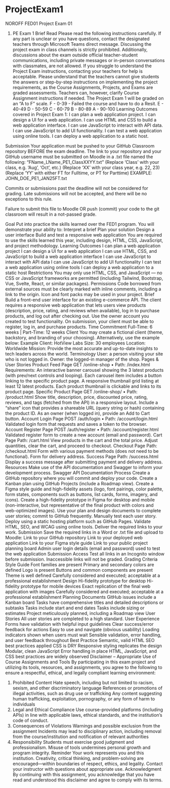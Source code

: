 # ProjectExam1
NOROFF FED01 Project Exam 01


1. PE Exam 1 Brief
Read
Please read the following instructions carefully. If any part is unclear or you have questions, contact the designated teachers through Microsoft Teams direct message. Discussing the project exam in class channels is strictly prohibited. Additionally, discussions about the exam outside official teacher-student communications, including private messages or in-person conversations with classmates, are not allowed.
If you struggle to understand the Project Exam instructions, contacting your teachers for help is acceptable. Please understand that the teachers cannot give students the answers or step-by-step instructions on implementing the project requirements, as the Course Assignments, Projects, and Exams are graded assessments. Teachers can, however, clarify Course Assignment instructions if needed.
The Project Exam 1 will be graded on an “A to F” scale.
F - 0-39 - Failed the course and have to do a Resit.
E - 40-49
D - 50-59
C - 60-79
B - 80-89
A - 90-100
Learning Outcomes covered in Project Exam 1:
I can plan a web application project.
I can design a UI for a web application.
I can use HTML and CSS to build a web application interface.
I can use JavaScript to interact with API data.
I can use JavaScript to add UI functionality.
I can test a web application using online tools.
I can deploy a web application to a static host.
  
Submission
Your application must be pushed to your GitHub Classroom repository BEFORE the exam deadline.
The link to your repository and your GitHub username must be submitted on Moodle in a .txt file named the following: “FName_LName_PE1_ClassXXYY.txt”
(Replace ‘Class’ with your class, e.g. ‘Aug’, ‘Oct’, etc.)
(Replace ‘XX’ with your class year, e.g. 22, 23) (Replace ‘YY’ with either FT for Fulltime, or PT for Parttime)
EXAMPLE: JOHN_DOE_PE1_JAN25FT.txt


Commits or submissions past the deadline will not be considered for grading.
Late submissions will not be accepted, and there will be no exceptions to this rule.


Failure to submit this file to Moodle OR push (commit) your code to the git classroom will result in a not-passed grade.


Goal
Put into practice the skills learned over the FED1 program. You will demonstrate your ability to:
Interpret a brief
Plan your solution
Design a user interface
Build and test a responsive web application
You are required to use the skills learned this year, including design, HTML, CSS, JavaScript, and project methodology.
Learning Outcomes
I can plan a web application project
I can design a UI for a web application
I can use HTML, CSS, and JavaScript to build a web application interface
I can use JavaScript to interact with API data
I can use JavaScript to add UI functionality
I can test a web application using online tools
I can deploy a web application to a static host
Restrictions
You may only use HTML, CSS, and JavaScript — no CSS or JavaScript frameworks are permitted (including Tailwind, Bootstrap, Vue, Svelte, React, or similar packages).
Permissions
Code borrowed from external sources must be clearly marked with inline comments, including a link to the origin.
Icon and font packs may be used in your project.
Brief
Build a front-end user interface for an existing e-commerce API. The client requires a responsive web application that lets users view products (description, price, rating, and reviews when available), log in to purchase products, and log out after checking out.
Use the owner account you created to test functionality. On submission, your client must be able to register, log in, and purchase products.
Time Commitment
Full-Time: 6 weeks  |  Part-Time: 12 weeks
Client
You may create a fictional client (theme, backstory, and branding of your choosing). Alternatively, use the example below:
Example Client: HotView Labs
Size: 30 employees
Location: Worldwide
Mission: Provide the most accurate and up-to-date insights to tech leaders across the world.
Terminology
User: a person visiting your site who is not logged in.
Owner: the logged-in manager of the shop.
Pages & User Stories
Product Feed Page
GET /online-shop  •  Path: /index.html
Requirements:
An interactive banner carousel showing the 3 latest products (with prev/next controls and looping).
Each carousel item includes a button linking to the specific product page.
A responsive thumbnail grid listing at least 12 latest products.
Each product thumbnail is clickable and links to its product page.
Specific Product Page
GET /online-shop/<id>  •  Path: /product.html
Show title, description, price, discounted price, rating, reviews, and tags (fetched from the API) in a responsive layout.
Include a “share” icon that provides a shareable URL (query string or hash) containing the product ID.
As an owner (when logged in), provide an Add to Cart button.
Account Login Page
POST /auth/login  •  Path: /account/login.html
Validated login form that requests and saves a token to the browser.
Account Register Page
POST /auth/register  •  Path: /account/register.html
Validated register form to create a new account (email and password).
Cart Page
Path: /cart.html
View products in the cart and the total price.
Adjust quantities, clear the cart, and proceed to checkout.
Checkout Page
Path: /checkout.html
Form with various payment methods (does not need to be functional).
Form for delivery address.
Success Page
Path: /success.html
Display a success message after submitting payment and delivery address.
Resources
Make use of the API documentation and Swagger to inform your development process.
Swagger
API Documentation
Process
Create a GitHub repository where you will commit and deploy your code.
Create a Kanban plan using GitHub Projects (include a Roadmap view).
Create a Figma style guide and high-fidelity assets (logo, font pairings, color palette, form states, components such as buttons, list cards, forms, imagery, and icons).
Create a high-fidelity prototype in Figma for desktop and mobile (non-interactive, but representative of the final product with colors and web-optimized images).
Use your plan and design documents to complete user stories; commit to GitHub frequently.
Manually test each user story.
Deploy using a static hosting platform such as GitHub Pages.
Validate HTML, SEO, and WCAG using online tools.
Deliver the required links to your work.
Submission
Save the required links in a Word or .txt file and upload to Moodle:
Link to your GitHub repository
Link to your deployed web application
Link to your Figma style guide
Link to your public project planning board
Admin user login details (email and password) used to test the web application
Submission Access
Test all links in an Incognito window before submission. Inaccessible links will not be graded.
Grading Criteria
Style Guide
Font families are present
Primary and secondary colors are defined
Logo is present
Buttons and common components are present
Theme is well defined
Carefully considered and executed; acceptable at a professional establishment
Design
Hi-fidelity prototype for desktop
Hi-fidelity prototype for mobile devices
Exact replication of the final web application with images
Carefully considered and executed; acceptable at a professional establishment
Planning Documents
GitHub issues include a Kanban board
Tasks have comprehensive titles and detailed descriptions or subtasks
Tasks include start and end dates
Tasks include sizing or estimates
Project meticulously planned, including a Roadmap view
User Stories
All user stories are completed to a high standard.
User Experience
Forms have validation with helpful input guidelines
Clear success/error feedback for actions
Easy to use and navigate (obvious usability)
Loading indicators shown when users must wait
Sensible validation, error handling, and user feedback throughout
Best Practice
Semantic, valid HTML
SEO best practices applied
CSS is DRY
Responsive styling replicates the design
Modular, clean JavaScript
Error handling in place
HTML, JavaScript, and CSS best practices are widely observed
Disclaimer – Appropriate Use of Course Assignments and Tools
By participating in this exam project and utilizing its tools, resources, and assignments, you agree to the following to ensure a respectful, ethical, and legally compliant learning environment:
1. Prohibited Content
Hate speech, including but not limited to racism, sexism, and other discriminatory language
References or promotions of illegal activities, such as drug use or trafficking
Any content suggesting human trafficking, exploitation, pornography, or any form of harm to individuals
2. Legal and Ethical Compliance
Use course-provided platforms (including APIs) in line with applicable laws, ethical standards, and the institution’s code of conduct.
3. Consequences of Violations
Warnings and possible exclusion from the assignment
Incidents may lead to disciplinary action, including removal from the course/institution and notification of relevant authorities
4. Responsibility
Students must exercise good judgment and professionalism. Misuse of tools undermines personal growth and program integrity.
Reminder
Your work represents you and this institution. Creativity, critical thinking, and problem-solving are encouraged—within boundaries of respect, ethics, and legality. Contact your instructor with questions about appropriate use.
Acknowledgment
By continuing with this assignment, you acknowledge that you have read and understood this disclaimer and agree to comply with its terms.

